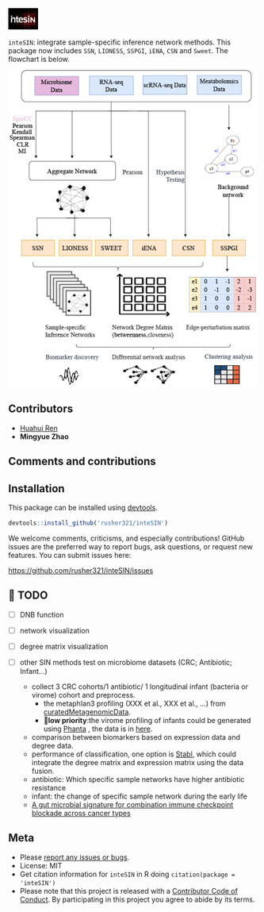 <img src="data/logo.png" width="60">

`inteSIN`: integrate sample-specific inference network methods. This package now includes `SSN`, `LIONESS`, `SSPGI`, `iENA`, `CSN` and `Sweet`. The flowchart is below. 

<p align="center"><img src="data/SIN_flow.png" width="500"></p>

Contributors
------------

-   [Huahui Ren](https://github.com/rusher321)
-   **Mingyue Zhao**

Comments and contributions
--------------------------

Installation
------------

This package can be installed using [devtools](http://cran.r-project.org/web/packages/devtools/index.html).

``` r
devtools::install_github('rusher321/inteSIN')
```

We welcome comments, criticisms, and especially contributions! GitHub
issues are the preferred way to report bugs, ask questions, or request
new features. You can submit issues here:

<https://github.com/rusher321/inteSIN/issues>

🥶 TODO
------------
- [ ] DNB function
- [ ] network visualization
- [ ] degree matrix visualization
- [ ] other SIN methods test on microbiome datasets (CRC; Antibiotic; Infant...)

    - collect 3 CRC cohorts/1 antibiotic/ 1 longitudinal infant (bacteria or virome) cohort and preprocess.
       - the metaphlan3 profiling (XXX et al., XXX et al., ...) from  [curatedMetagenomicData](https://github.com/waldronlab/curatedMetagenomicData).
       - 🦊**low priority**:the virome profiling of infants could be generated using [Phanta](https://www.nature.com/articles/s41587-023-01799-4#additional-information) , the data is in [here](https://www.nature.com/articles/s41587-023-01799-4#additional-information).
    - comparison between biomarkers based on expression data and degree data.
    - performance of classification, one option is [Stabl](https://www.nature.com/articles/s41587-023-02033-x), which could integrate the degree matrix and expression matrix using the data fusion.
    - antibiotic: Which specific sample networks have higher antibiotic resistance
    - infant: the change of specific sample network during the early life
    - [A gut microbial signature for combination immune checkpoint blockade across cancer types](https://www.nature.com/articles/s41591-024-02823-z)

Meta
----

-   Please [report any issues or
    bugs](https://github.com/rusher321/inteSIN/issues).
-   License: MIT
-   Get citation information for `inteSIN` in R doing
    `citation(package = 'inteSIN')`
-   Please note that this project is released with a [Contributor Code
    of Conduct](CONDUCT.md). By participating in this project you agree
    to abide by its terms.
